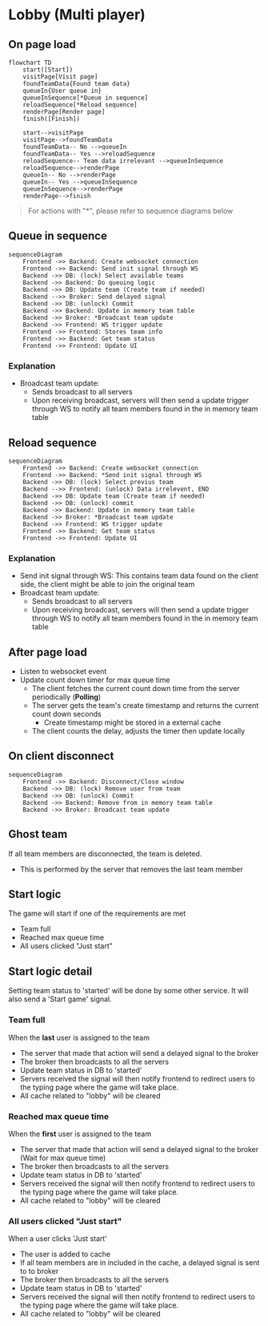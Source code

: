 # Lobby (Multi player)
## On page load
```mermaid
flowchart TD
    start([Start])
    visitPage[Visit page] 
    foundTeamData{Found team data} 
    queueIn{User queue in} 
    queueInSequence[*Queue in sequence] 
    reloadSequence[*Reload sequence] 
    renderPage[Render page]
    finish([Finish])

    start-->visitPage
    visitPage-->foundTeamData
    foundTeamData-- No -->queueIn
    foundTeamData-- Yes -->reloadSequence
    reloadSequence-- Team data irrelevant -->queueInSequence
    reloadSequence-->renderPage
    queueIn-- No -->renderPage
    queueIn-- Yes -->queueInSequence
    queueInSequence-->renderPage
    renderPage-->finish
```
> For actions with "*", please refer to sequence diagrams below

## Queue in sequence
```mermaid
sequenceDiagram
    Frontend ->> Backend: Create websocket connection 
    Frontend ->> Backend: Send init signal through WS
    Backend ->> DB: (lock) Select available teams 
    Backend ->> Backend: Do queuing logic
    Backend ->> DB: Update team (Create team if needed)
    Backend -->> Broker: Send delayed signal
    Backend ->> DB: (unlock) Commit
    Backend ->> Backend: Update in memory team table
    Backend ->> Broker: *Broadcast team update
    Backend ->> Frontend: WS trigger update
    Frontend ->> Frontend: Stores team info
    Frontend ->> Backend: Get team status
    Frontend ->> Frontend: Update UI
```
### Explanation
- Broadcast team update: 
    - Sends broadcast to all servers
    - Upon receiving broadcast, servers will then send a update trigger through WS to notify all team members found in the in memory team table

## Reload sequence
```mermaid
sequenceDiagram
    Frontend ->> Backend: Create websocket connection 
    Frontend ->> Backend: *Send init signal through WS
    Backend ->> DB: (lock) Select previus team 
    Backend -->> Frontend: (unlock) Data irrelevent, END
    Backend ->> DB: Update team (Create team if needed)
    Backend ->> DB: (unlock) commit
    Backend ->> Backend: Update in memory team table
    Backend ->> Broker: *Broadcast team update
    Backend ->> Frontend: WS trigger update
    Frontend ->> Backend: Get team status
    Frontend ->> Frontend: Update UI
```
### Explanation
- Send init signal through WS: This contains team data found on the client side, the client might be able to join the original team
- Broadcast team update: 
    - Sends broadcast to all servers
    - Upon receiving broadcast, servers will then send a update trigger through WS to notify all team members found in the in memory team table

## After page load
- Listen to websocket event
- Update count down timer for max queue time
    - The client fetches the current count down time from the server periodically (**Polling**)
    - The server gets the team's create timestamp and returns the current count down seconds
        - Create timestamp might be stored in a external cache
    - The client counts the delay, adjusts the timer then update locally

## On client disconnect
```mermaid
sequenceDiagram
    Frontend ->> Backend: Disconnect/Close window
    Backend ->> DB: (lock) Remove user from team
    Backend ->> DB: (unlock) Commit
    Backend ->> Backend: Remove from in memory team table 
    Backend ->> Broker: Broadcast team update
```
## Ghost team
If all team members are disconnected, the team is deleted.
- This is performed by the server that removes the last team member

## Start logic
The game will start if one of the requirements are met
- Team full
- Reached max queue time
- All users clicked "Just start"

## Start logic detail
Setting team status to 'started' will be done by some other service.
It will also send a 'Start game' signal.

### Team full
When the **last** user is assigned to the team
- The server that made that action will send a delayed signal to the broker
- The broker then broadcasts to all the servers
- Update team status in DB to 'started'
- Servers received the signal will then notify frontend to redirect users to the typing page where the game will take place.
- All cache related to "lobby" will be cleared

### Reached max queue time
When the **first** user is assigned to the team
- The server that made that action will send a delayed signal to the broker (Wait for max queue time)
- The broker then broadcasts to all the servers
- Update team status in DB to 'started'
- Servers received the signal will then notify frontend to redirect users to the typing page where the game will take place.
- All cache related to "lobby" will be cleared

### All users clicked "Just start"
When a user clicks 'Just start'
- The user is added to cache
- If all team members are in included in the cache, a delayed signal is sent to to broker
- The broker then broadcasts to all the servers
- Update team status in DB to 'started'
- Servers received the signal will then notify frontend to redirect users to the typing page where the game will take place.
- All cache related to "lobby" will be cleared
